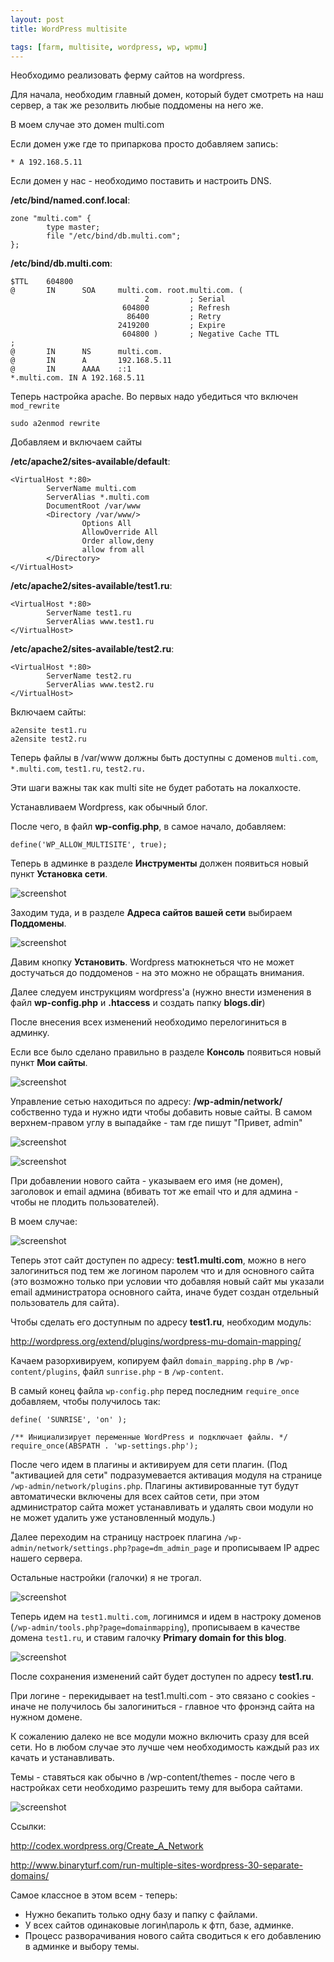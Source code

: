 ```yaml
---
layout: post
title: WordPress multisite

tags: [farm, multisite, wordpress, wp, wpmu]
---
```


Необходимо реализовать ферму сайтов на wordpress.

Для начала, необходим главный домен, который будет смотреть на наш сервер, а так же резолвить любые поддомены на него же.

В моем случае это домен multi.com

Если домен уже где то припаркова просто добавляем запись:

    * A 192.168.5.11

Если домен у нас - необходимо поставить и настроить DNS.

**/etc/bind/named.conf.local**:

    zone "multi.com" {
            type master;
            file "/etc/bind/db.multi.com";
    };

**/etc/bind/db.multi.com**:

    $TTL    604800
    @       IN      SOA     multi.com. root.multi.com. (
                                  2         ; Serial
                             604800         ; Refresh
                              86400         ; Retry
                            2419200         ; Expire
                             604800 )       ; Negative Cache TTL
    ;
    @       IN      NS      multi.com.
    @       IN      A       192.168.5.11
    @       IN      AAAA    ::1
    *.multi.com. IN A 192.168.5.11

Теперь настройка apache. Во первых надо убедиться что включен `mod_rewrite`

    sudo a2enmod rewrite

Добавляем и включаем сайты

**/etc/apache2/sites-available/default**:

    <VirtualHost *:80>
            ServerName multi.com
            ServerAlias *.multi.com
            DocumentRoot /var/www
            <Directory /var/www/>
                    Options All
                    AllowOverride All
                    Order allow,deny
                    allow from all
            </Directory>
    </VirtualHost>

**/etc/apache2/sites-available/test1.ru**:

    <VirtualHost *:80>
            ServerName test1.ru
            ServerAlias www.test1.ru
    </VirtualHost>

**/etc/apache2/sites-available/test2.ru**:

    <VirtualHost *:80>
            ServerName test2.ru
            ServerAlias www.test2.ru
    </VirtualHost>

Включаем сайты:

    a2ensite test1.ru
    a2ensite test2.ru

Теперь файлы в /var/www должны быть доступны с доменов `multi.com`, `*.multi.com`, `test1.ru`, `test2.ru.`

Эти шаги важны так как multi site не будет работать на локалхосте.

Устанавливаем Wordpress, как обычный блог.

После чего, в файл **wp-config.php**, в самое начало, добавляем:

    define('WP_ALLOW_MULTISITE', true);

Теперь в админке в разделе **Инструменты** должен появиться новый пункт **Установка сети**.

![screenshot](/images/wp/114.png)

Заходим туда, и в разделе **Адреса сайтов вашей сети** выбираем **Поддомены**.

![screenshot](/images/wp/26.png)

Давим кнопку **Установить**. Wordpress матюкнеться что не может достучаться до поддоменов - на это можно не обращать внимания.

Далее следуем инструкциям wordpress'а (нужно внести изменения в файл **wp-config.php** и **.htaccess** и создать папку **blogs.dir**)

После внесения всех изменений необходимо перелогиниться в админку.

Если все было сделано правильно в разделе **Консоль** появиться новый пункт **Мои сайты**.

![screenshot](/images/wp/32.png)

Управление сетью находиться по адресу: **/wp-admin/network/** собственно туда и нужно идти чтобы добавить новые сайты. В самом верхнем-правом углу в выпадайке - там где пишут "Привет, admin"

![screenshot](/images/wp/6.png)

![screenshot](/images/wp/41.png)

При добавлении нового сайта - указываем его имя (не домен), заголовок и email админа (вбивать тот же email что и для админа - чтобы не плодить пользователей).

В моем случае:

![screenshot](/images/wp/71.png)

Теперь этот сайт доступен по адресу: **test1.multi.com**, можно в него залогиниться под тем же логином паролем что и для основного сайта (это возможно только при условии что добавляя новый сайт мы указали email администратора основного сайта, иначе будет создан отдельный пользователь для сайта).

Чтобы сделать его доступным по адресу **test1.ru**, необходим модуль:

http://wordpress.org/extend/plugins/wordpress-mu-domain-mapping/

Качаем разорхивируем, копируем файл `domain_mapping.php` в `/wp-content/plugins`, файл `sunrise.php` - в `/wp-content`.

В самый конец файла `wp-config.php` перед последним `require_once` добавляем, чтобы получилось так:

    define( 'SUNRISE', 'on' );

    /** Инициализирует переменные WordPress и подключает файлы. */
    require_once(ABSPATH . 'wp-settings.php');

После чего идем в плагины и активируем для сети плагин. (Под "активацией для сети" подразумевается активация модуля на странице `/wp-admin/network/plugins.php`. Плагины активированные тут будут автоматически включены для всех сайтов сети, при этом администратор сайта может устанавливать и удалять свои модули но не может удалить уже установленный модуль.)

Далее переходим на страницу настроек плагина `/wp-admin/network/settings.php?page=dm_admin_page` и прописываем IP адрес нашего сервера.

Остальные настройки (галочки) я не трогал.

![screenshot](/images/wp/8.png)

Теперь идем на `test1.multi.com`, логинимся и идем в настроку доменов (`/wp-admin/tools.php?page=domainmapping`), прописываем в качестве домена `test1.ru`, и ставим галочку **Primary domain for this blog**.

![screenshot](/images/wp/9.png)

После сохранения изменений сайт будет доступен по адресу **test1.ru**.

При логине - перекидывает на test1.multi.com - это связано с cookies - иначе не получилось бы залогиниться - главное что фронэнд сайта на нужном домене.

К сожалению далеко не все модули можно включить сразу для всей сети. Но в любом случае это лучше чем необходимость каждый раз их качать и устанавливать.

Темы - ставяться как обычно в /wp-content/themes - после чего в настройках сети необходимо разрешить тему для выбора сайтами.

![screenshot](/images/wp/10.png)

Ссылки:

http://codex.wordpress.org/Create_A_Network

http://www.binaryturf.com/run-multiple-sites-wordpress-30-separate-domains/

Самое классное в этом всем - теперь:

* Нужно бекапить только одну базу и папку с файлами.
* У всех сайтов одинаковые логин\пароль к фтп, базе, админке.
* Процесс разворачивания нового сайта сводиться к его добавлению в админке и выбору темы.
